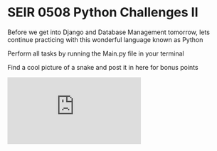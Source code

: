 # SEIR 0508 Python Challenges II

Before we get into Django and Database Management tomorrow, lets continue practicing with this wonderful language known as Python


Perform all tasks by running the Main.py file in your terminal


Find a cool picture of a snake and post it in here for bonus points

![snake](https://www.cnn.com/2021/07/07/us/python-missing-louisiana-trnd/index.html)